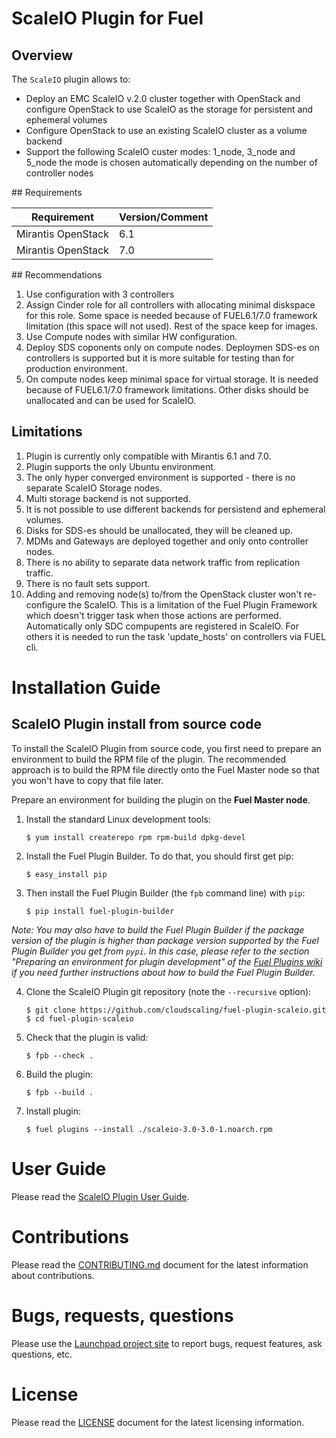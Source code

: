 # ScaleIO Plugin for Fuel

## Overview

The `ScaleIO` plugin allows to:
  * Deploy an EMC ScaleIO v.2.0 cluster together with OpenStack and configure OpenStack to use ScaleIO
    as the storage for persistent and ephemeral volumes
  * Configure OpenStack to use an existing ScaleIO cluster as a volume backend
  * Support the following ScaleIO custer modes: 1_node, 3_node and 5_node
    the mode is chosen automatically depending on the number of controller nodes


## Requirements

| Requirement                      | Version/Comment |
|----------------------------------|-----------------|
| Mirantis OpenStack               | 6.1             |
| Mirantis OpenStack               | 7.0             |

## Recommendations

1. Use configuration with 3 controllers
2. Assign Cinder role for all controllers with allocating minimal diskspace for this role.
   Some space is needed because of FUEL6.1/7.0 framework limitation (this space will not used).
   Rest of the space keep for images.
3. Use Compute nodes with similar HW configuration. 
4. Deploy SDS coponents only on compute nodes.
    Deploymen SDS-es on controllers is supported but it is more suitable for testing than for production environment.
5. On compute nodes keep minimal space for virtual storage.
    It is needed because of FUEL6.1/7.0 framework limitations. Other disks should be unallocated and can be used for ScaleIO.

## Limitations

1. Plugin is currently only compatible with Mirantis 6.1 and 7.0.
2. Plugin supports the only Ubuntu environment.
3. The only hyper converged environment is supported - there is no separate ScaleIO Storage nodes.
4. Multi storage backend is not supported.
5. It is not possible to use different backends for persistend and ephemeral volumes.
6. Disks for SDS-es should be unallocated, they will be cleaned up.
7. MDMs and Gateways are deployed together and only onto controller nodes.
8. There is no ability to separate data network traffic from replication traffic.
9. There is no fault sets support.
10. Adding and removing node(s) to/from the OpenStack cluster won't re-configure the ScaleIO.
     This is a limitation of the Fuel Plugin Framework which doesn't trigger task when those actions are performed.
     Automatically only SDC compupents are registered in ScaleIO.
     For others  it is needed to run the task 'update_hosts' on controllers via FUEL cli.

# Installation Guide

## ScaleIO Plugin install from source code

To install the ScaleIO Plugin from source code, you first need to prepare an environment to build the RPM file of the plugin. The recommended approach is to build the RPM file directly onto the Fuel Master node so that you won't have to copy that file later.

Prepare an environment for building the plugin on the **Fuel Master node**.

1. Install the standard Linux development tools:
    ```
    $ yum install createrepo rpm rpm-build dpkg-devel
    ```

2. Install the Fuel Plugin Builder. To do that, you should first get pip:
    ```
    $ easy_install pip
    ```

3. Then install the Fuel Plugin Builder (the `fpb` command line) with `pip`:
    ```
    $ pip install fuel-plugin-builder
    ```

*Note: You may also have to build the Fuel Plugin Builder if the package version of the
plugin is higher than package version supported by the Fuel Plugin Builder you get from `pypi`.
In this case, please refer to the section "Preparing an environment for plugin development"
of the [Fuel Plugins wiki](https://wiki.openstack.org/wiki/Fuel/Plugins) if you
need further instructions about how to build the Fuel Plugin Builder.*

4. Clone the ScaleIO Plugin git repository (note the `--recursive` option):
    ```
    $ git clone https://github.com/cloudscaling/fuel-plugin-scaleio.git
    $ cd fuel-plugin-scaleio
    ```

5. Check that the plugin is valid:
    ```
    $ fpb --check .
    ```

6. Build the plugin:
    ```
    $ fpb --build .
    ```

7. Install plugin:
    ```
    $ fuel plugins --install ./scaleio-3.0-3.0-1.noarch.rpm
    ```


# User Guide

Please read the [ScaleIO Plugin User Guide](doc/source).

# Contributions

Please read the [CONTRIBUTING.md](CONTRIBUTING.md) document for the latest information about contributions.

# Bugs, requests, questions

Please use the [Launchpad project site](https://launchpad.net/fuel-plugin-scaleio) to report bugs, request features, ask questions, etc.

# License

Please read the [LICENSE](LICENSE) document for the latest licensing information.

